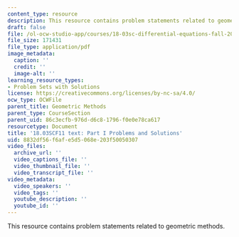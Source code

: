 ```yaml
---
content_type: resource
description: This resource contains problem statements related to geometric methods.
draft: false
file: /ol-ocw-studio-app/courses/18-03sc-differential-equations-fall-2011/8832df56f6afe5d5068e203f50050307_MIT18_03SCF11_ps1_s2s.pdf
file_size: 171431
file_type: application/pdf
image_metadata:
  caption: ''
  credit: ''
  image-alt: ''
learning_resource_types:
- Problem Sets with Solutions
license: https://creativecommons.org/licenses/by-nc-sa/4.0/
ocw_type: OCWFile
parent_title: Geometric Methods
parent_type: CourseSection
parent_uid: 86c3ecfb-976d-d6c8-1796-f0e0e78ca617
resourcetype: Document
title: '18.03SCF11 text: Part I Problems and Solutions'
uid: 8832df56-f6af-e5d5-068e-203f50050307
video_files:
  archive_url: ''
  video_captions_file: ''
  video_thumbnail_file: ''
  video_transcript_file: ''
video_metadata:
  video_speakers: ''
  video_tags: ''
  youtube_description: ''
  youtube_id: ''
---
```

This resource contains problem statements related to geometric methods.